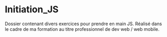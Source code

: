 # Initiation_JS

Dossier contenant divers exercices pour prendre en main JS.
Réalisé dans le cadre de ma formation au titre professionnel de dev web / web mobile.
